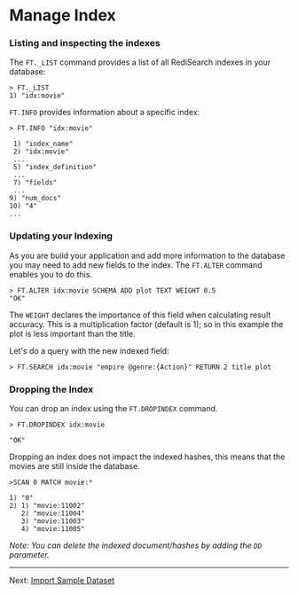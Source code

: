 # Manage Index


### Listing and inspecting the indexes

The `FT._LIST` command provides a list of all RediSearch indexes in your database:

```
> FT._LIST
1) "idx:movie"
```

`FT.INFO` provides information about a specific index:

```
> FT.INFO "idx:movie" 
 
 1) "index_name"
 2) "idx:movie"
 ...
 5) "index_definition"
 ...
 7) "fields"
 ...
9) "num_docs"
10) "4" 
...

```


### Updating your Indexing

As you are build your application and add more information to the database you may need to add new fields to the index. The `FT.ALTER` command enables you to do this.

```
> FT.ALTER idx:movie SCHEMA ADD plot TEXT WEIGHT 0.5
"OK"
```

The `WEIGHT` declares the importance of this field when calculating result accuracy. This is a multiplication factor (default is 1); so in this example the plot is less important than the title.

Let's do a query with the new indexed field:

```
> FT.SEARCH idx:movie "empire @genre:{Action}" RETURN 2 title plot

```


### Dropping the Index


You can drop an index using the `FT.DROPINDEX` command.

```
> FT.DROPINDEX idx:movie

"OK"
```

Dropping an index does not impact the indexed hashes, this means that the movies are still inside the database.

```
>SCAN 0 MATCH movie:*

1) "0"
2) 1) "movie:11002"
   2) "movie:11004"
   3) "movie:11003"
   4) "movie:11005"
```


*Note: You can delete the indexed document/hashes by adding the `DD` parameter.*


---
Next: [Import Sample Dataset](006-import-dataset.md)
